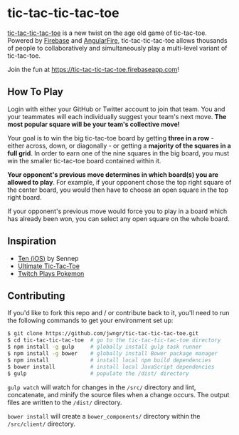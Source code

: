 # tic-tac-tic-tac-toe

[tic-tac-tic-tac-toe](https://tic-tac-tic-tac-toe.firebaseapp.com) is a new twist on the age old
game of tic-tac-toe. Powered by [Firebase](https://www.firebase.com) and
[AngularFire](https://www.firebase.com/docs/web/libraries/angular/index.html), tic-tac-tic-tac-toe
allows thousands of people to collaboratively and simultaneously play a multi-level variant of
tic-tac-toe.

Join the fun at https://tic-tac-tic-tac-toe.firebaseapp.com!


## How To Play

Login with either your GitHub or Twitter account to join that team. You and your teammates will each
individually suggest your team's next move. __The most popular square will be your team's collective
move!__

Your goal is to win the big tic-tac-toe board by getting __three in a row__ - either across, down, or
diagonally - or getting a __majority of the squares in a full grid__. In order to earn one of the
nine squares in the big board, you must win the smaller tic-tac-toe board contained within it.

__Your opponent's previous move determines in which board(s) you are allowed to play__. For example,
if your opponent chose the top right square of the center board, you would then have to choose an open
square in the top right board.

If your opponent's previous move would force you to play in a board which has already been won, you
can select any open square on the whole board.


## Inspiration

- [Ten (iOS)](https://itunes.apple.com/us/app/ten/id669964112?mt=8) by Sennep
- [Ultimate Tic-Tac-Toe](http://mathwithbaddrawings.com/2013/06/16/ultimate-tic-tac-toe/)
- [Twitch Plays Pokemon](http://www.twitch.tv/twitchplayspokemon)


## Contributing

If you'd like to fork this repo and / or contribute back to it, you'll need to run the following
commands to get your environment set up:

```bash
$ git clone https://github.com/jwngr/tic-tac-tic-tac-toe.git
$ cd tic-tac-tic-tac-toe  # go to the tic-tac-tic-tac-toe directory
$ npm install -g gulp     # globally install gulp task runner
$ npm install -g bower    # globally install Bower package manager
$ npm install             # install local npm build dependencies
$ bower install           # install local JavaScript dependencies
$ gulp                    # populate the /dist/ directory
```

`gulp watch` will watch for changes in the `/src/` directory and lint, concatenate, and minify the
source files when a change occurs. The output files are written to the `/dist/` directory.

`bower install` will create a `bower_components/` directory within the `/src/client/` directory.
